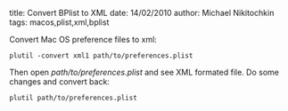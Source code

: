 title: Convert BPlist to XML
date: 14/02/2010
author: Michael Nikitochkin
tags: macos,plist,xml,bplist

Convert Mac OS preference files to xml:

    plutil -convert xml1 path/to/preferences.plist

Then open *path/to/preferences.plist* and see XML formated file. Do some changes and
convert back:

    plutil path/to/preferences.plist
